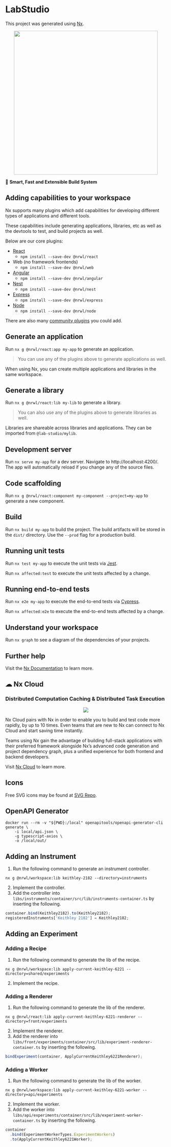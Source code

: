 # LabStudio

This project was generated using [Nx](https://nx.dev).

<p style="text-align: center;"><img src="https://raw.githubusercontent.com/nrwl/nx/master/images/nx-logo.png" width="450"></p>

🔎 **Smart, Fast and Extensible Build System**

## Adding capabilities to your workspace

Nx supports many plugins which add capabilities for developing different types of applications and different tools.

These capabilities include generating applications, libraries, etc as well as the devtools to test, and build projects as well.

Below are our core plugins:

- [React](https://reactjs.org)
  - `npm install --save-dev @nrwl/react`
- Web (no framework frontends)
  - `npm install --save-dev @nrwl/web`
- [Angular](https://angular.io)
  - `npm install --save-dev @nrwl/angular`
- [Nest](https://nestjs.com)
  - `npm install --save-dev @nrwl/nest`
- [Express](https://expressjs.com)
  - `npm install --save-dev @nrwl/express`
- [Node](https://nodejs.org)
  - `npm install --save-dev @nrwl/node`

There are also many [community plugins](https://nx.dev/community) you could add.

## Generate an application

Run `nx g @nrwl/react:app my-app` to generate an application.

> You can use any of the plugins above to generate applications as well.

When using Nx, you can create multiple applications and libraries in the same workspace.

## Generate a library

Run `nx g @nrwl/react:lib my-lib` to generate a library.

> You can also use any of the plugins above to generate libraries as well.

Libraries are shareable across libraries and applications. They can be imported from `@lab-studio/mylib`.

## Development server

Run `nx serve my-app` for a dev server. Navigate to http://localhost:4200/. The app will automatically reload if you change any of the source files.

## Code scaffolding

Run `nx g @nrwl/react:component my-component --project=my-app` to generate a new component.

## Build

Run `nx build my-app` to build the project. The build artifacts will be stored in the `dist/` directory. Use the `--prod` flag for a production build.

## Running unit tests

Run `nx test my-app` to execute the unit tests via [Jest](https://jestjs.io).

Run `nx affected:test` to execute the unit tests affected by a change.

## Running end-to-end tests

Run `nx e2e my-app` to execute the end-to-end tests via [Cypress](https://www.cypress.io).

Run `nx affected:e2e` to execute the end-to-end tests affected by a change.

## Understand your workspace

Run `nx graph` to see a diagram of the dependencies of your projects.

## Further help

Visit the [Nx Documentation](https://nx.dev) to learn more.

## ☁ Nx Cloud

### Distributed Computation Caching & Distributed Task Execution

<p style="text-align: center;"><img src="https://raw.githubusercontent.com/nrwl/nx/master/images/nx-cloud-card.png"></p>

Nx Cloud pairs with Nx in order to enable you to build and test code more rapidly, by up to 10 times. Even teams that are new to Nx can connect to Nx Cloud and start saving time instantly.

Teams using Nx gain the advantage of building full-stack applications with their preferred framework alongside Nx’s advanced code generation and project dependency graph, plus a unified experience for both frontend and backend developers.

Visit [Nx Cloud](https://nx.app/) to learn more.

## Icons

Free SVG icons may be found at [SVG Repo](https://www.svgrepo.com/).

## OpenAPI Generator

```
docker run --rm -v "${PWD}:/local" openapitools/openapi-generator-cli generate \
    -i local/api.json \
    -g typescript-axios \
    -o /local/out/
```

## Adding an Instrument

1. Run the following command to generate an instrument controller.

```
nx g @nrwl/workspace:lib keithley-2182 --directory=instruments
```

2. Implement the controller.
3. Add the controller into `libs/instruments/container/src/lib/instruments-container.ts` by inserting the following.

```typescript
container.bind(Keithley2182).to(Keithley2182);
registeredInstruments['Keithley 2182'] = Keithley2182;
```

## Adding an Experiment

### Adding a Recipe

1. Run the following command to generate the lib of the recipe.

```
nx g @nrwl/workspace:lib apply-current-keithley-6221 --directory=shared/experiments
```

2. Implement the recipe.

### Adding a Renderer

1. Run the following command to generate the lib of the renderer.

```
nx g @nrwl/react:lib apply-current-keithley-6221-renderer --directory=front/experiments
```

2. Implement the renderer.
3. Add the renderer into `libs/front/experiments/container/src/lib/experiment-renderer-container.ts` by inserting the following.

```typescript
bindExperiment(container, ApplyCurrentKeithley6221Renderer);
```

### Adding a Worker

1. Run the following command to generate the lib of the worker.

```
nx g @nrwl/workspace:lib apply-current-keithley-6221-worker --directory=api/experiments
```

2. Implement the worker.
3. Add the worker into `libs/api/experiments/container/src/lib/experiment-worker-container.ts` by inserting the following.

```typescript
container
  .bind(ExperimentWorkerTypes.ExperimentWorkers)
  .to(ApplyCurrentKeithley6221Worker);
```

